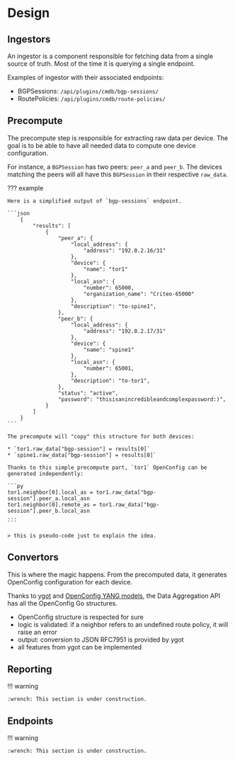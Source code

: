 # Design

## Ingestors

An ingestor is a component responsible for fetching data from a single source of truth. Most of the time it is querying a single endpoint.

Examples of ingestor with their associated endpoints:

* BGPSessions: `/api/plugins/cmdb/bgp-sessions/`
* RoutePolicies: `/api/plugins/cmdb/route-policies/`

## Precompute

The precompute step is responsible for extracting raw data per device. The goal is to be able to have all needed data to compute one device configuration.

For instance, a `BGPSession` has two peers: `peer_a` and `peer_b`. The devices matching the peers will all have this `BGPSession` in their respective `raw_data`.

??? example

    Here is a simplified output of `bgp-sessions` endpoint.

    ```json
        {
            "results": [
                {
                    "peer_a": {
                        "local_address": {
                            "address": "192.0.2.16/31"
                        },
                        "device": {
                            "name": "tor1"
                        },
                        "local_asn": {
                            "number": 65000,
                            "organization_name": "Criteo-65000"
                        },
                        "description": "to-spine1",
                    },
                    "peer_b": {
                        "local_address": {
                            "address": "192.0.2.17/31"
                        },
                        "device": {
                            "name": "spine1"
                        },
                        "local_asn": {
                            "number": 65001,
                        },
                        "description": "to-tor1",
                    },
                    "status": "active",
                    "password": "thisisanincredibleandcomplexpassword:)",
                }
            ]
        }
    ```

    The precompute will "copy" this structure for both devices:

    * `tor1.raw_data["bgp-session"] = results[0]`
    * `spine1.raw_data["bgp-session"] = results[0]`

    Thanks to this simple precompute part, `tor1` OpenConfig can be generated independently:

    ```py
    tor1.neighbor[0].local_as = tor1.raw_data["bgp-session"].peer_a.local_asn
    tor1.neighbor[0].remote_as = tor1.raw_data["bgp-session"].peer_b.local_asn
    ...
    ```

    > this is pseudo-code just to explain the idea.

## Convertors

This is where the magic happens. From the precomputed data, it generates OpenConfig configuration for each device.

Thanks to [ygot](https://github.com/openconfig/ygot) and [OpenConfig YANG models](https://github.com/openconfig/public), the Data Aggregation API has all the OpenConfig Go structures.

* OpenConfig structure is respected for sure
* logic is validated: if a neighbor refers to an undefined route policy, it will raise an error
* output: conversion to JSON RFC7951 is provided by ygot
* all features from ygot can be implemented

## Reporting

!!! warning

    :wrench: This section is under construction.

## Endpoints

!!! warning

    :wrench: This section is under construction.
